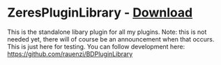 # ZeresPluginLibrary - [Download](https://betterdiscord.net/ghdl?url=https://raw.githubusercontent.com/rauenzi/BetterDiscordAddons/master/Plugins/ZeresPluginLibrary/0PluginLibrary.plugin.js)

This is the standalone libary plugin for all my plugins. Note: this is not needed yet, there will of course be an announcement when that occurs. This is just here for testing. You can follow development here: https://github.com/rauenzi/BDPluginLibrary
